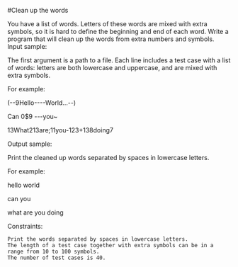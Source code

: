 #Clean up the words

 You have a list of words. Letters of these words are mixed with extra symbols, so it is hard to define the beginning and end of each word. Write a program that will clean up the words from extra numbers and symbols.
Input sample:

The first argument is a path to a file. Each line includes a test case with a list of words: letters are both lowercase and uppercase, and are mixed with extra symbols.

For example:

(--9Hello----World...--)

Can 0$9 ---you~

13What213are;11you-123+138doing7

Output sample:

Print the cleaned up words separated by spaces in lowercase letters.

For example:

hello world

can you

what are you doing

Constraints:

    Print the words separated by spaces in lowercase letters.
    The length of a test case together with extra symbols can be in a range from 10 to 100 symbols.
    The number of test cases is 40.
